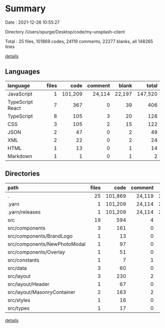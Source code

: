 # Summary

Date : 2021-12-26 10:55:27

Directory /Users/spurge/Desktop/code/my-unsplash-client

Total : 25 files,  101869 codes, 24119 comments, 22277 blanks, all 148265 lines

[details](details.md)

## Languages
| language | files | code | comment | blank | total |
| :--- | ---: | ---: | ---: | ---: | ---: |
| JavaScript | 1 | 101,209 | 24,114 | 22,197 | 147,520 |
| TypeScript React | 7 | 367 | 0 | 39 | 406 |
| TypeScript | 8 | 105 | 3 | 20 | 128 |
| CSS | 3 | 105 | 2 | 15 | 122 |
| JSON | 2 | 47 | 0 | 2 | 49 |
| XML | 2 | 22 | 0 | 2 | 24 |
| HTML | 1 | 13 | 0 | 1 | 14 |
| Markdown | 1 | 1 | 0 | 1 | 2 |

## Directories
| path | files | code | comment | blank | total |
| :--- | ---: | ---: | ---: | ---: | ---: |
| . | 25 | 101,869 | 24,119 | 22,277 | 148,265 |
| .yarn | 1 | 101,209 | 24,114 | 22,197 | 147,520 |
| .yarn/releases | 1 | 101,209 | 24,114 | 22,197 | 147,520 |
| src | 19 | 594 | 4 | 74 | 672 |
| src/components | 3 | 161 | 0 | 11 | 172 |
| src/components/BrandLogo | 1 | 13 | 0 | 2 | 15 |
| src/components/NewPhotoModal | 1 | 97 | 0 | 6 | 103 |
| src/components/Overlay | 1 | 51 | 0 | 3 | 54 |
| src/constants | 1 | 7 | 1 | 3 | 11 |
| src/data | 3 | 60 | 0 | 8 | 68 |
| src/layout | 3 | 230 | 2 | 34 | 266 |
| src/layout/Header | 1 | 67 | 0 | 10 | 77 |
| src/layout/MasonryContainer | 2 | 163 | 2 | 24 | 189 |
| src/styles | 1 | 16 | 0 | 2 | 18 |
| src/types | 1 | 17 | 0 | 4 | 21 |

[details](details.md)